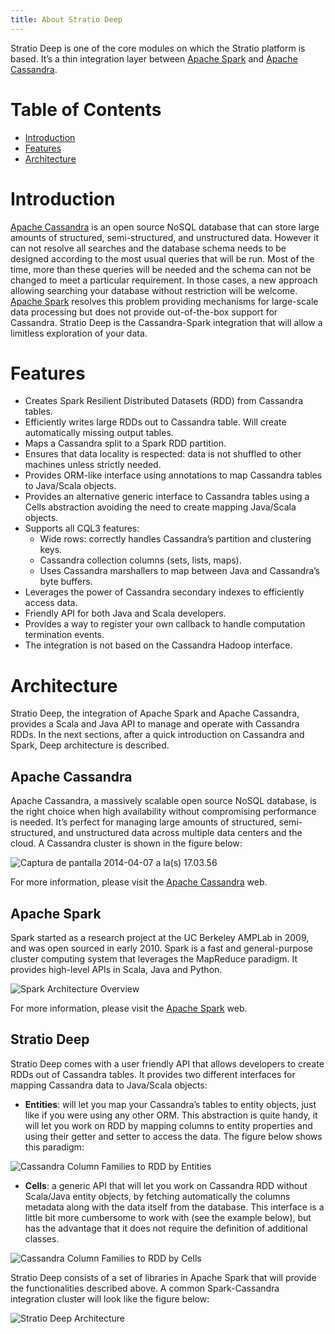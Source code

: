 ```yaml
---
title: About Stratio Deep
---
```


Stratio Deep is one of the core modules on which the Stratio platform is based. It’s a thin integration layer between 
[Apache Spark](http://spark.apache.org "Apache Spark project website") and 
[Apache Cassandra](http://cassandra.apache.org "Apache Cassandra project website").

Table of Contents
=================

-   [Introduction](#introduction)
-   [Features](#features)
-   [Architecture](#architecture)

Introduction
============

[Apache Cassandra](http://cassandra.apache.org "Cassandra project website") is an open source NoSQL database that 
can store large amounts of structured, semi-structured, and unstructured data. However it can not resolve all 
searches and the database schema needs to be designed according to the most usual queries that will be run. Most 
of the time, more than these queries will be needed and the schema can not be changed to meet a particular 
requirement. In those cases, a new approach allowing searching your database without restriction will be welcome. 
[Apache Spark](http://spark.apache.org "Apache Spark project website") resolves this problem providing mechanisms 
for large-scale data processing but does not provide out-of-the-box support for Cassandra. Stratio Deep is the 
Cassandra-Spark integration that will allow a limitless exploration of your data.

Features
========

-   Creates Spark Resilient Distributed Datasets (RDD) from Cassandra tables.
-   Efficiently writes large RDDs out to Cassandra table. Will create automatically missing output tables.
-   Maps a Cassandra split to a Spark RDD partition.
-   Ensures that data locality is respected: data is not shuffled to other machines unless strictly needed.
-   Provides ORM-like interface using annotations to map Cassandra tables to Java/Scala objects.
-   Provides an alternative generic interface to Cassandra tables using a Cells abstraction avoiding the need to create mapping Java/Scala objects.
-   Supports all CQL3 features:
    -   Wide rows: correctly handles Cassandra’s partition and clustering keys.
    -   Cassandra collection columns (sets, lists, maps).
    -   Uses Cassandra marshallers to map between Java and Cassandra’s byte buffers.
-   Leverages the power of Cassandra secondary indexes to efficiently access data.
-   Friendly API for both Java and Scala developers.
-   Provides a way to register your own callback to handle computation termination events.
-   The integration is not based on the Cassandra Hadoop interface.

Architecture
============

Stratio Deep, the integration of Apache Spark and Apache Cassandra, provides a Scala and Java API to manage and 
operate with Cassandra RDDs. In the next sections, after a quick introduction on Cassandra and Spark, Deep architecture 
is described.

Apache Cassandra
----------------

Apache Cassandra, a massively scalable open source NoSQL database, is the right choice when high availability without 
compromising performance is needed. It’s perfect for managing large amounts of structured, semi-structured, and unstructured 
data across multiple data centers and the cloud. A Cassandra cluster is shown in the figure below:

![Captura de pantalla 2014-04-07 a la(s) 17.03.56](http://www.openstratio.org/wp-content/uploads/2014/04/Captura-de-pantalla-2014-04-07-a-las-17.03.56.png)

For more information, please visit the [Apache Cassandra](http://cassandra.apache.org/) web.

Apache Spark
------------

Spark started as a research project at the UC Berkeley AMPLab in 2009, and was open sourced in early 2010. Spark is 
a fast and general-purpose cluster computing system that leverages the MapReduce paradigm. It provides high-level 
APIs in Scala, Java and Python.

![Spark Architecture Overview](http://www.openstratio.org/wp-content/uploads/2014/04/Captura-de-pantalla-2014-04-07-a-las-17.03.43.png)

For more information, please visit the [Apache Spark](http://spark.apache.org/) web.

Stratio Deep
------------

Stratio Deep comes with a user friendly API that allows developers to create RDDs out of Cassandra tables. 
It provides two different interfaces for mapping Cassandra data to Java/Scala objects:

-   **Entities**: will let you map your Cassandra’s tables to entity objects, just like if you were using any other ORM. This abstraction is quite handy, it will let you work on RDD by mapping columns to entity properties and using their getter and setter to access the data. The figure below shows this paradigm:

![Cassandra Column Families to RDD by Entities](http://www.openstratio.org/wp-content/uploads/2014/04/Captura-de-pantalla-2014-04-07-a-las-17.04.11.png "Cassandra Column Families to RDD by Entities")


-   **Cells**: a generic API that will let you work on Cassandra RDD without Scala/Java entity objects, by fetching automatically the columns metadata along with the data itself from the database. This interface is a little bit more cumbersome to work with (see the example below), but has the advantage that it does not require the definition of additional classes.

![Cassandra Column Families to RDD by Cells](http://www.openstratio.org/wp-content/uploads/2014/04/Captura-de-pantalla-2014-04-07-a-las-17.04.18.png "Cassandra Column Families to RDD by Cells")


Stratio Deep consists of a set of libraries in Apache Spark that will provide the functionalities described above. A common Spark-Cassandra integration cluster will look like the figure below:

![Stratio Deep Architecture](http://www.openstratio.org/wp-content/uploads/2014/04/Captura-de-pantalla-2014-04-08-a-las-15.42.59.png)


